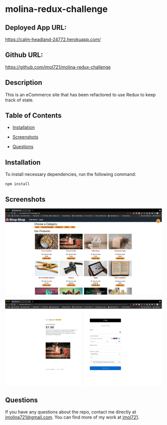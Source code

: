 # molina-redux-challenge

  ## Deployed App URL:
  https://calm-headland-24772.herokuapp.com/

  ## Github URL:
  https://github.com/jmol721/molina-redux-challenge

  ## Description
  
  This is an eCommerce site that has been refactored to use Redux to keep track of state.

  ## Table of Contents

  * [Installation](#installation)

  * [Screenshots](#screenshots)

  * [Questions](#questions)

  ## Installation

  To install necessary dependencies, run the following command:

  ```
  npm install
  ```
  
  ## Screenshots
  ![](./screenshots/SS1.jpg)

  ![](./screenshots/SS2.jpg)

  ## Questions

  If you have any questions about the repo, contact me directly at jmolina721@gmail.com. You can find more of my work at [jmol721](https://github.com/jmol721/).
